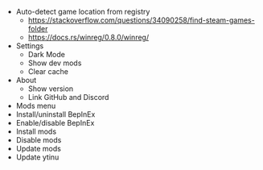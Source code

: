- Auto-detect game location from registry
  - https://stackoverflow.com/questions/34090258/find-steam-games-folder
  - https://docs.rs/winreg/0.8.0/winreg/
- Settings
  - Dark Mode
  - Show dev mods
  - Clear cache
- About
  - Show version
  - Link GitHub and Discord
- Mods menu
- Install/uninstall BepInEx
- Enable/disable BepInEx
- Install mods
- Disable mods
- Update mods
- Update ytinu
